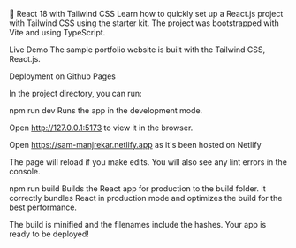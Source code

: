  🚀 React 18 with Tailwind CSS
Learn how to quickly set up a React.js project with Tailwind CSS using the starter kit. The project was bootstrapped with Vite and using TypeScript.

Live Demo
The sample portfolio website is built with the Tailwind CSS, React.js.

Deployment on Github Pages

In the project directory, you can run:

npm run dev
Runs the app in the development mode.

Open http://127.0.0.1:5173 to view it in the browser.

Open https://sam-manjrekar.netlify.app as it's been hosted on Netlify

The page will reload if you make edits. You will also see any lint errors in the console.

npm run build
Builds the React app for production to the build folder. It correctly bundles React in production mode and optimizes the build for the best performance.

The build is minified and the filenames include the hashes. Your app is ready to be deployed!
